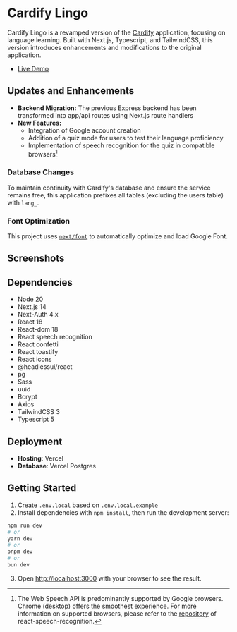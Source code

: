 # Cardify Lingo
Cardify Lingo is a revamped version of the [Cardify](https://github.com/ritatanght/Cardify) application, focusing on language learning. Built with Next.js, Typescript, and TailwindCSS, this version introduces enhancements and modifications to the original application.

- [Live Demo](https://cardify-lingo.vercel.app/)

## Updates and Enhancements

- **Backend Migration:** The previous Express backend has been transformed into app/api routes using Next.js route handlers
- **New Features:**
  - Integration of Google account creation
  - Addition of a quiz mode for users to test their language proficiency
  - Implementation of speech recognition for the quiz in compatible browsers[^1]

### Database Changes

To maintain continuity with Cardify's database and ensure the service remains free, this application prefixes all tables (excluding the users table) with `lang_`.

### Font Optimization

This project uses [`next/font`](https://nextjs.org/docs/basic-features/font-optimization) to automatically optimize and load Google Font.

[^1]: The Web Speech API is predominantly supported by Google browsers. Chrome (desktop) offers the smoothest experience. For more information on supported browsers, please refer to the [repository](https://github.com/JamesBrill/react-speech-recognition) of react-speech-recognition.

## Screenshots

## Dependencies

- Node 20
- Next.js 14
- Next-Auth 4.x
- React 18
- React-dom 18
- React speech recognition
- React confetti
- React toastify
- React icons
- @headlessui/react
- pg
- Sass
- uuid
- Bcrypt
- Axios
- TailwindCSS 3
- Typescript 5

## Deployment

- **Hosting**: Vercel
- **Database**: Vercel Postgres

## Getting Started

1. Create `.env.local` based on `.env.local.example`
2. Install dependencies with `npm install`, then run the development server:

```bash
npm run dev
# or
yarn dev
# or
pnpm dev
# or
bun dev
```

3. Open [http://localhost:3000](http://localhost:3000) with your browser to see the result.
